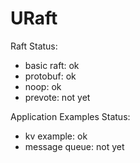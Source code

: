 # URaft

Raft Status:

- basic raft: ok
- protobuf: ok
- noop: ok
- prevote: not yet

Application Examples Status:

- kv example: ok
- message queue: not yet